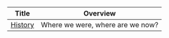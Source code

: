 <!-- prettier-ignore-start -->
<!-- start_toc -->
| Title | Overview |
|---|---|
| [History](/history/brief-history.md#readme) | Where we were, where are we now? |
<!-- end_toc -->
<!-- prettier-ignore-end -->
